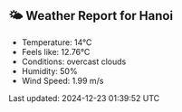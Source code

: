 <!-- WEATHER-START -->
## 🌤 Weather Report for Hanoi

- Temperature: 14°C
- Feels like: 12.76°C
- Conditions: overcast clouds
- Humidity: 50%
- Wind Speed: 1.99 m/s

Last updated: 2024-12-23 01:39:52 UTC
<!-- WEATHER-END -->
